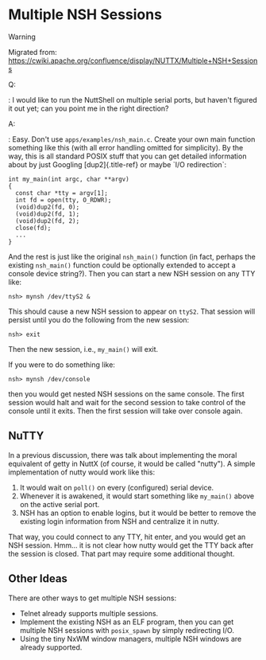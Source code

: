 Multiple NSH Sessions
=====================

Warning

Migrated from:
<https://cwiki.apache.org/confluence/display/NUTTX/Multiple+NSH+Sessions>

Q:

:   I would like to run the NuttShell on multiple serial ports, but
    haven\'t figured it out yet; can you point me in the right
    direction?

A:

:   Easy. Don\'t use `apps/examples/nsh_main.c`. Create your own main
    function something like this (with all error handling omitted for
    simplicity). By the way, this is all standard POSIX stuff that you
    can get detailed information about by just Googling
    [dup2]{.title-ref} or maybe \`I/O redirection\`:

``` {.c}
int my_main(int argc, char **argv)
{
  const char *tty = argv[1];
  int fd = open(tty, O_RDWR);
  (void)dup2(fd, 0);
  (void)dup2(fd, 1);
  (void)dup2(fd, 2);
  close(fd);
  ...
}
```

And the rest is just like the original `nsh_main()` function (in fact,
perhaps the existing `nsh_main()` function could be optionally extended
to accept a console device string?). Then you can start a new NSH
session on any TTY like:

``` {.none}
nsh> mynsh /dev/ttyS2 &
```

This should cause a new NSH session to appear on `ttyS2`. That session
will persist until you do the following from the new session:

``` {.none}
nsh> exit
```

Then the new session, i.e., `my_main()` will exit.

If you were to do something like:

``` {.none}
nsh> mynsh /dev/console
```

then you would get nested NSH sessions on the same console. The first
session would halt and wait for the second session to take control of
the console until it exits. Then the first session will take over
console again.

NuTTY
-----

In a previous discussion, there was talk about implementing the moral
equivalent of getty in NuttX (of course, it would be called \"nutty\").
A simple implementation of nutty would work like this:

1.  It would wait on `poll()` on every (configured) serial device.
2.  Whenever it is awakened, it would start something like `my_main()`
    above on the active serial port.
3.  NSH has an option to enable logins, but it would be better to remove
    the existing login information from NSH and centralize it in nutty.

That way, you could connect to any TTY, hit enter, and you would get an
NSH session. Hmm\... it is not clear how nutty would get the TTY back
after the session is closed. That part may require some additional
thought.

Other Ideas
-----------

There are other ways to get multiple NSH sessions:

-   Telnet already supports multiple sessions.
-   Implement the existing NSH as an ELF program, then you can get
    multiple NSH sessions with `posix_spawn` by simply redirecting I/O.
-   Using the tiny NxWM window managers, multiple NSH windows are
    already supported.
